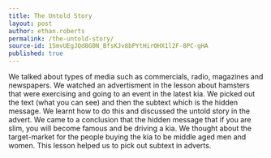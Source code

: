 ```yaml
---
title: The Untold Story
layout: post
author: ethan.roberts
permalink: /the-untold-story/
source-id: 15mvUEgJQd8G0N_BfsKJv8bPYtHirOHX1l2F-8PC-gHA
published: true
---
```

We talked about types of media such as commercials, radio, magazines and newspapers. We watched an advertisment in the lesson about hamsters that were exercising and going to an event in the latest kia. We picked out the text (what you can see) and then the subtext which is the hidden message. We learnt how to do this and discussed the untold story in the advert. We came to a conclusion that the hidden message that if you are slim, you will become famous and be driving a kia. We thought about the target-market for the people buying the kia to be middle aged men and women. This lesson helped us to pick out subtext in adverts.

